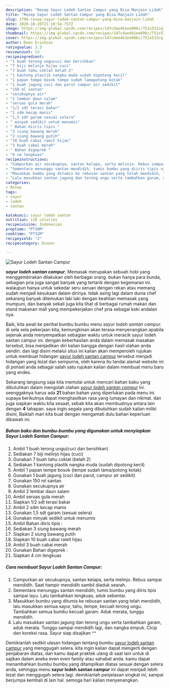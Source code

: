```yaml
---
description: "Resep Sayur Lodeh Santan Campur yang Bisa Manjain Lidah"
title: "Resep Sayur Lodeh Santan Campur yang Bisa Manjain Lidah"
slug: 1796-resep-sayur-lodeh-santan-campur-yang-bisa-manjain-lidah
date: 2020-10-26T21:10:54.757Z
image: https://img-global.cpcdn.com/recipes/147cdae4b1ee096c/751x532cq70/sayur-lodeh-santan-campur-foto-resep-utama.jpg
thumbnail: https://img-global.cpcdn.com/recipes/147cdae4b1ee096c/751x532cq70/sayur-lodeh-santan-campur-foto-resep-utama.jpg
cover: https://img-global.cpcdn.com/recipes/147cdae4b1ee096c/751x532cq70/sayur-lodeh-santan-campur-foto-resep-utama.jpg
author: Dean Erickson
ratingvalue: 3.3
reviewcount: 13
recipeingredient:
- "1 buah terong ungucuci dan bersihkan"
- "7 biji melinjo hijau cuci"
- "7 buah tahu coklat belah 2"
- "1 kantong plastik nangka muda sudah dipotong kecil"
- "1 papan tempe bosok tempe sudah lamapotong kotak"
- "1 buah jagung cuci dan parut campur air sedikit"
- "150 ml santan"
- "secukupnya air"
- "2 lembar daun salam"
- "seruas gula merah"
- "1/2 sdt terasi bakar"
- "2 sdm kecap manis"
- "1,5 sdt garam sesuai selera"
- " minyak sedikit untuk menumis"
- " Bahan diiris tipis "
- "3 siung bawang merah"
- "2 siung bawang putih"
- "10 buah cabai rawit hijau"
- "3 buah cabai merah"
- " Bahan digeprek "
- "4 cm lengkuas"
recipeinstructions:
- "Campurkan air secukupnya, santan kelapa, serta melinjo. Rebus sampai mendidih. Saat hampir mendidih sambil diaduk searah."
- "Sementara menunggu santan mendidih, tumis bumbu yang diiris tipis sampai layu. Lalu tambahkan lengkuas, aduk sebentar."
- "Masukkan bumbu yang ditumis ke rebusan santan yang telah mendidih, lalu masukkan semua sayur, tahu, tempe, kecuali terong ungu. Tambahkan semua bumbu kecuali garam. Aduk merata, tunggu mendidih."
- "Lalu masukkan santan jagung dan terong ungu serta tambahkan garam, aduk merata. Tunggu sampai mendidih lagi, dan nangka empuk. Cicip dan koreksi rasa. Sayur siap disajikan ^^"
categories:
- Resep
tags:
- sayur
- lodeh
- santan

katakunci: sayur lodeh santan 
nutrition: 110 calories
recipecuisine: Indonesian
preptime: "PT39M"
cooktime: "PT32M"
recipeyield: "2"
recipecategory: Dinner

---
```



![Sayur Lodeh Santan Campur](https://img-global.cpcdn.com/recipes/147cdae4b1ee096c/751x532cq70/sayur-lodeh-santan-campur-foto-resep-utama.jpg)

<b><i>sayur lodeh santan campur</i></b>, Memasak merupakan sebuah hobi yang menggembirakan dilakukan oleh berbagai orang. bukan hanya para bunda, sebagian pria juga sangat banyak yang tertarik dengan kegemaran ini. walaupun hanya untuk sekedar seru seruan dengan rekan atau memang sudah menjadi kesukaan dalam dirinya. tidak asing lagi dalam dunia chef sekarang banyak ditemukan laki laki dengan keahlian memasak yang mumpuni, dan banyak sekali juga kita lihat di berbagai rumah makan dan stand makanan mall yang mempekerjakan chef pria sebagai koki andalan nya.



Baik, kita awali ke perihal bumbu bumbu menu <i>sayur lodeh santan campur</i>. di sela sela pekerjaan kita, kemungkinan akan terasa menyenangkan apabila sejenak anda menyempatkan sebagian waktu untuk meracik sayur lodeh santan campur ini. dengan keberhasilan anda dalam memasak masakan tersebut, bisa menjadikan diri kalian bangga dengan hasil olahan anda sendiri. dan lagi disini melalui situs ini kalian akan memperoleh rujukan untuk membuat hidangan <u>sayur lodeh santan campur</u> tersebut menjadi hidangan yang lezat dan sempurna, oleh karena itu tandai alamat website ini di ponsel anda sebagai salah satu rujukan kalian dalam membuat menu baru yang endes.


Sekarang langsung saja kita memulai untuk mencari bahan baku yang dibutuhkan dalam mengolah olahan <u><i>sayur lodeh santan campur</i></u> ini. seenggaknya harus ada <b>21</b> bahan bahan yang diperlukan pada menu ini. supaya berikutnya dapat menghasilkan rasa yang lumayan dan nikmat. dan juga siapkan waktu kita sesaat, sebab kita akan membuatnya antara lain dengan <b>4</b> tahapan. saya ingin segala yang dibutuhkan sudah kalian miliki disini, Baiklah mari kita buat dengan mengamati dulu bahan keperluan dibawah ini.

<!--inarticleads1-->

##### Bahan baku dan bumbu-bumbu yang digunakan untuk menyiapkan Sayur Lodeh Santan Campur:

1. Ambil 1 buah terong ungu(cuci dan bersihkan)
1. Sediakan 7 biji melinjo hijau (cuci)
1. Gunakan 7 buah tahu coklat (belah 2)
1. Sediakan 1 kantong plastik nangka muda (sudah dipotong kecil)
1. Ambil 1 papan tempe bosok (tempe sudah lama/potong kotak)
1. Gunakan 1 buah jagung (cuci dan parut, campur air sedikit)
1. Gunakan 150 ml santan
1. Gunakan secukupnya air
1. Ambil 2 lembar daun salam
1. Ambil seruas gula merah
1. Siapkan 1/2 sdt terasi bakar
1. Ambil 2 sdm kecap manis
1. Gunakan 1,5 sdt garam (sesuai selera)
1. Gunakan  minyak sedikit untuk menumis
1. Ambil  Bahan diiris tipis :
1. Sediakan 3 siung bawang merah
1. Siapkan 2 siung bawang putih
1. Siapkan 10 buah cabai rawit hijau
1. Ambil 3 buah cabai merah
1. Gunakan  Bahan digeprek :
1. Siapkan 4 cm lengkuas




<!--inarticleads2-->

##### Cara membuat Sayur Lodeh Santan Campur:

1. Campurkan air secukupnya, santan kelapa, serta melinjo. Rebus sampai mendidih. Saat hampir mendidih sambil diaduk searah.
1. Sementara menunggu santan mendidih, tumis bumbu yang diiris tipis sampai layu. Lalu tambahkan lengkuas, aduk sebentar.
1. Masukkan bumbu yang ditumis ke rebusan santan yang telah mendidih, lalu masukkan semua sayur, tahu, tempe, kecuali terong ungu. Tambahkan semua bumbu kecuali garam. Aduk merata, tunggu mendidih.
1. Lalu masukkan santan jagung dan terong ungu serta tambahkan garam, aduk merata. Tunggu sampai mendidih lagi, dan nangka empuk. Cicip dan koreksi rasa. Sayur siap disajikan ^^




Demikianlah sedikit ulasan hidangan tentang bumbu <u>sayur lodeh santan campur</u> yang menggugah selera. kita ingin kalian dapat mengerti dengan penjabaran diatas, dan kamu dapat praktek ulang di saat lain untuk di sajikan dalam aneka even even family atau sahabat anda. kamu dapat menambahkan bumbu bumbu yang ditampilkan diatas sesuai dengan selera anda, sehingga menu <b>sayur lodeh santan campur</b> ini dapat menjadi lebih lezat dan menggugah selera lagi. demikianlah penjelasan singkat ini, sampai berjumpa kembali di lain hal. semoga hari kalian menyenangkan.
